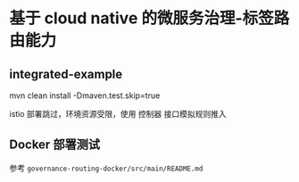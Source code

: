 # 基于 cloud native 的微服务治理-标签路由能力

## integrated-example

mvn clean install -Dmaven.test.skip=true

istio 部署跳过，环境资源受限，使用 控制器 接口模拟规则推入

## Docker 部署测试

参考 `governance-routing-docker/src/main/README.md`
